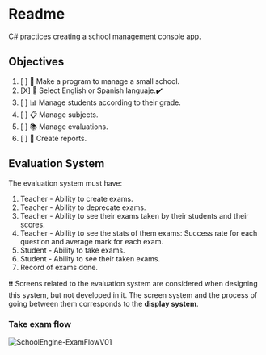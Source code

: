 # Readme

C# practices creating a school management console app.

## Objectives

1. [ ] 🏫 Make a program to manage a small school.
2. [X] 💬 Select English or Spanish languaje.✔️
3. [ ] 📊 Manage students according to their grade.
4. [ ] 📋 Manage subjects.
5. [ ] 📚 Manage evaluations.
6. [ ] 📃 Create reports.

## Evaluation System

The evaluation system must have:

1. Teacher - Ability to create exams.
2. Teacher - Ability to deprecate exams.
3. Teacher - Ability to see their exams taken by their students and their scores.
4. Teacher - Ability to see the stats of them exams: Success rate for each question and average mark for each exam.
3. Student - Ability to take exams.
4. Student - Ability to see their taken exams.
3. Record of exams done.

❗❗ Screens related to the evaluation system are considered when designing this system, but not developed in it. The screen system and the process of going between them corresponds to the **display system**.

### Take exam flow

![SchoolEngine-ExamFlowV01](https://user-images.githubusercontent.com/13227533/86599543-ab68e780-bf96-11ea-8dbc-6717e567b341.png)
